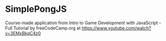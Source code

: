 # SimplePongJS

Course-made application from Intro to Game Development with JavaScript - Full Tutorial by freeCodeCamp.org at https://www.youtube.com/watch?v=3EMxBkqC4z0

